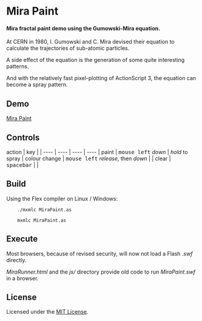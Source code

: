 
# Mira Paint

#### Mira fractal paint demo using the Gumowski-Mira equation.


At CERN in 1980, I. Gumowski and C. Mira devised their equation to calculate the trajectories of sub-atomic particles.

A side effect of the equation is the generation of some quite interesting patterns.

And with the relatively fast pixel-plotting of ActionScript 3, the equation can become a spray pattern.


## Demo

[Mira Paint](http://copysense.co.uk/mira/MiraPaint.swf)


## Controls

action | key | |
---- | ---- | ---- | ---- |
paint | <kbd>mouse left</kbd> *down* | *hold* to spray |
colour change | <kbd>mouse left</kbd> *release*, then *down* | |
clear | <kbd>spacebar</kbd> | |


## Build

Using the Flex compiler on Linux / Windows:

        ./mxmlc MiraPaint.as

        mxmlc MiraPaint.as


## Execute

Most browsers, because of revised security, will now not load a Flash *.swf* directly.

*MiraRunner.html* and the *js/* directory provide old code to run *MiraPaint.swf* in a browser.


## License

Licensed under the [MIT License](https://github.com/Tinram/Mira-Paint/blob/master/LICENSE).